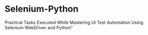 # Selenium-Python
Practical Tasks Executed While Mastering UI Test Automation Using Selenium WebDriver and Python"
